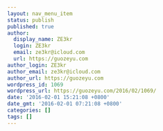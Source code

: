 ```yaml
---
layout: nav_menu_item
status: publish
published: true
author:
  display_name: ZE3kr
  login: ZE3kr
  email: ze3kr@icloud.com
  url: https://guozeyu.com
author_login: ZE3kr
author_email: ze3kr@icloud.com
author_url: https://guozeyu.com
wordpress_id: 1069
wordpress_url: https://guozeyu.com/2016/02/1069/
date: '2016-02-01 15:21:08 +0800'
date_gmt: '2016-02-01 07:21:08 +0800'
categories: []
tags: []
---
```


